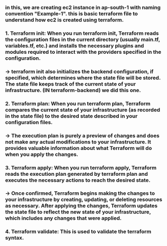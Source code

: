 ### in this, we are creating ec2 instance in ap-south-1 with naming convention "Example-1". this is basic terraform file to understand how ec2 is created using terraform.

### 1. Terraform init: When you run terraform init, Terraform reads the configuration files in the current directory (usually main.tf, variables.tf, etc.) and installs the necessary plugins and modules required to interact with the providers specified in the configuration. 
### -> terraform init also initializes the backend configuration, if specified, which determines where the state file will be stored. The state file keeps track of the current state of your infrastructure. (IN terraform-backend) we did this one.

### 2. Terraform plan: When you run terraform plan, Terraform compares the current state of your infrastructure (as recorded in the state file) to the desired state described in your configuration files.
### -> The execution plan is purely a preview of changes and does not make any actual modifications to your infrastructure. It provides valuable information about what Terraform will do when you apply the changes.

### 3. Terraform apply: When you run terraform apply, Terraform reads the execution plan generated by terraform plan and executes the necessary actions to reach the desired state.
### -> Once confirmed, Terraform begins making the changes to your infrastructure by creating, updating, or deleting resources as necessary. After applying the changes, Terraform updates the state file to reflect the new state of your infrastructure, which includes any changes that were applied.

### 4. Terraform validate: This is used to validate the terraform syntax.